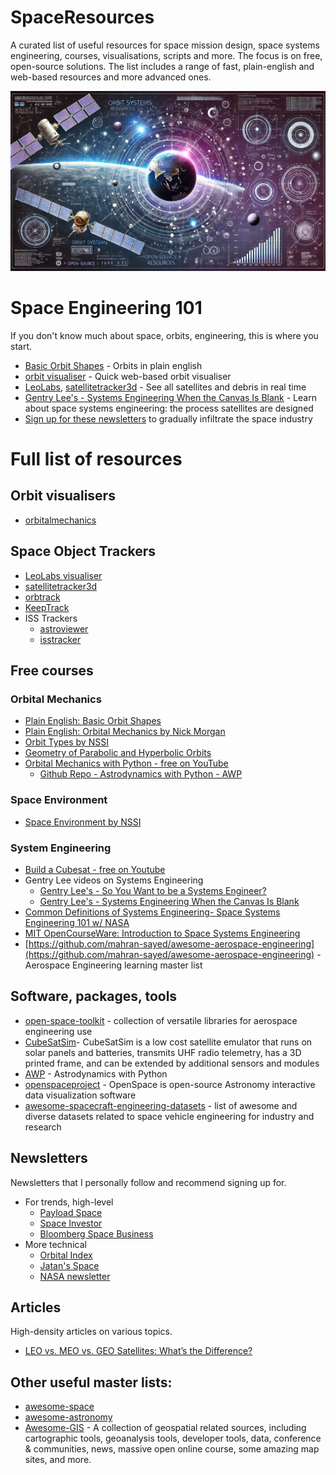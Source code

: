 # SpaceResources
A curated list of useful resources for space mission design, space systems engineering, courses, visualisations, scripts and more. The focus is on free, open-source solutions. The list includes a range of fast, plain-english and web-based resources and more advanced ones.

![Header image](SpaceResource_header.webp)

# Space Engineering 101
If you don't know much about space, orbits, engineering, this is where you start.
* [Basic Orbit Shapes](https://youtu.be/pRvVK2m_wGE?si=6pnQ8IVz3JazXULe) - Orbits in plain english
* [orbit visualiser](https://orbitalmechanics.info/) - Quick web-based orbit visualiser
* [LeoLabs](https://platform.leolabs.space/visualization), [satellitetracker3d](https://satellitetracker3d.com/) - See all satellites and debris in real time
* [Gentry Lee's - Systems Engineering When the Canvas Is Blank](https://youtu.be/3S5cgLxxZ14?si=g9-W5WY7kisidHbn) - Learn about space systems engineering: the process satellites are designed
* [Sign up for these newsletters](./README.md#Newsletters) to gradually infiltrate the space industry

# Full list of resources

## Orbit visualisers
* [orbitalmechanics](https://orbitalmechanics.info/) 

## Space Object Trackers
* [LeoLabs visualiser](https://platform.leolabs.space/visualization)
* [satellitetracker3d](https://satellitetracker3d.com/)
* [orbtrack](https://www.orbtrack.org/)
* [KeepTrack](https://app.keeptrack.space/)
* ISS Trackers
  * [astroviewer](https://www.astroviewer.net/iss/en/)
  * [isstracker](https://isstracker.pl/en)

## Free courses
### Orbital Mechanics
* [Plain English: Basic Orbit Shapes](https://youtu.be/pRvVK2m_wGE?si=6pnQ8IVz3JazXULe)
* [Plain English: Orbital Mechanics by Nick Morgan](https://youtu.be/tJiAkBxuqfs?si=x1ahbnxIJg1Faupv)
* [Orbit Types by NSSI](https://youtu.be/BvjlBpP4zU8?si=3GGbxjtBLVI0Obvu)
* [Geometry of Parabolic and Hyperbolic Orbits](https://youtu.be/1-qehYJPUug?si=58UHMKfcntBF8Tro)
* [Orbital Mechanics with Python - free on YouTube](https://youtube.com/playlist?list=PLOIRBaljOV8gn074rWFWYP1dCr2dJqWab&si=cxbmqzfNNqwVozZL)
  * [Github Repo - Astrodynamics with Python - AWP](https://github.com/alfonsogonzalez/AWP)

### Space Environment
* [Space Environment by NSSI](https://youtu.be/LIqPxnoprqY?si=wCd0R8S3H1LmbyYf)

### System Engineering
* [Build a Cubesat - free on Youtube](https://youtube.com/@buildacubesat?si=3oTdnVCkyS1UhjHu)
* Gentry Lee videos on Systems Engineering
  * [Gentry Lee's - So You Want to be a Systems Engineer?](https://youtu.be/E6U_Ap2bDaE?si=HCgxD6N37XB2XAyF)
  * [Gentry Lee's - Systems Engineering When the Canvas Is Blank](https://youtu.be/3S5cgLxxZ14?si=g9-W5WY7kisidHbn)
* [Common Definitions of Systems Engineering- Space Systems Engineering 101 w/ NASA](https://youtu.be/rrBg-hTUM_Q?si=wnZTzlQ5YlFFIs2e)
* [MIT OpenCourseWare: Introduction to Space Systems Engineering](https://ocw.mit.edu/courses/16-89j-space-systems-engineering-spring-2007/)
* [https://github.com/mahran-sayed/awesome-aerospace-engineering](https://github.com/mahran-sayed/awesome-aerospace-engineering) - Aerospace Engineering learning master list


## Software, packages, tools
* [open-space-toolkit](https://github.com/open-space-collective/open-space-toolkit) - collection of versatile libraries for aerospace engineering use
* [CubeSatSim](https://github.com/alanbjohnston/CubeSatSim)- CubeSatSim is a low cost satellite emulator that runs on solar panels and batteries, transmits UHF radio telemetry, has a 3D printed frame, and can be extended by additional sensors and modules
* [AWP](https://github.com/alfonsogonzalez/AWP) - Astrodynamics with Python
* [openspaceproject](https://www.openspaceproject.com/) -  OpenSpace is open-source Astronomy interactive data visualization software
* [awesome-spacecraft-engineering-datasets](https://github.com/patrickfleith/awesome-spacecraft-engineering-datasets) - list of awesome and diverse datasets related to space vehicle engineering for industry and research

## Newsletters
Newsletters that I personally follow and recommend signing up for. 
* For trends, high-level
  * [Payload Space](https://pyld.omeclk.com/portal/wts/ue%5EcnFeggqegg6mN%5E60yq8%7Cg-sPsvF0jOzTc)
  * [Space Investor](https://thespaceinvestor.com/)
  * [Bloomberg Space Business](https://www.bloomberg.com/account/newsletters/business-of-space)
* More technical
  * [Orbital Index](https://orbitalindex.com/subscribe/)
  * [Jatan's Space](https://jatan.space/)
  * [NASA newsletter](https://lp.constantcontactpages.com/sl/7ThAX6O/signup)

## Articles
High-density articles on various topics.
* [LEO vs. MEO vs. GEO Satellites: What’s the Difference?](https://anywaves.com/resources/blog/leo-meo-geo-satellites-definition-difference/)

## Other useful master lists:
* [awesome-space](https://github.com/orbitalindex/awesome-space/blob/master/README.md)
* [awesome-astronomy](https://github.com/mbiesiad/awesome-astronomy)
* [Awesome-GIS](https://github.com/sshuair/awesome-gis) - A collection of geospatial related sources, including cartographic tools, geoanalysis tools, developer tools, data, conference & communities, news, massive open online course, some amazing map sites, and more.